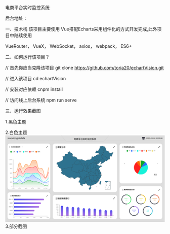 电商平台实时监控系统

 后台地址：
 
 一、技术栈
该项目主要使用 Vue搭配Echarts采用组件化的方式开发完成,此外项目中陆续使用

VueRouter，
VueX，
WebSocket，
axios，
webpack，
ES6+

二、如何运行该项目？

// 首先你应当克隆该项目
git clone https://github.com/toria20/echartVision.git

// 进入该项目
cd echartVision

// 安装对应依赖
cnpm install

// 访问线上后台系统
npm run serve

三、运行效果截图

 1.黑色主题 
 
 2.白色主题
 ![Image text](https://raw.githubusercontent.com/toria20/im-storage/main/vision/success.png)
 3.部分截图

